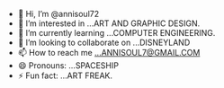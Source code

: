 - 👋 Hi, I’m @annisoul72
- 👀 I’m interested in ...ART AND GRAPHIC DESIGN.
- 🌱 I’m currently learning ...COMPUTER ENGINEERING.
- 💞️ I’m looking to collaborate on ...DISNEYLAND
- 📫 How to reach me ...ANNISOUL7@GMAIL.COM
- 😄 Pronouns: ...SPACESHIP
- ⚡ Fun fact: ...ART FREAK.

<!---
annisoul72/annisoul72 is a ✨ special ✨ repository because its `README.md` (this file) appears on your GitHub profile.
You can click the Preview link to take a look at your changes.
--->
